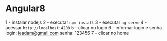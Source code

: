 # Angular8
1 - instalar nodejs
2 - executar `npm install`
3 - executar `ng serve`
4 - acessar `http://localhost:4200`
5 - clicar no login
6 - informar login e senha
    login: ieadam@gmail.com
    senha: 123456
7 - clicar no home
